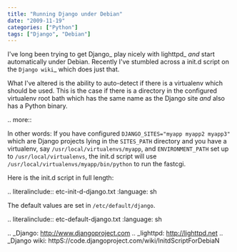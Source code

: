 ```yaml
---
title: "Running Django under Debian"
date: "2009-11-19"
categories: ["Python"]
tags: ["Django", "Debian"]
---
```


I've long been trying to get Django_ play nicely with lighttpd_ *and* start automatically under Debian. Recently I've stumbled across a init.d script on the `Django wiki`_ which does just that.

What I've altered is the ability to auto-detect if there is a virtualenv which should be used. This is the case if there is a directory in the configured virtualenv root bath which has the same name as the Django site *and* also has a Python binary.

.. more::

In other words: If you have configured ``DJANGO_SITES="myapp myapp2 myapp3"`` which are Django projects lying in the ``SITES_PATH`` directory and you have a virtualenv, say ``/usr/local/virtualenvs/myapp``, and ``ENVIRONMENT_PATH`` set up to ``/usr/local/virtualenvs``, the init.d script will use ``/usr/local/virtualenvs/myapp/bin/python`` to run the fastcgi.

Here is the init.d script in full length:

.. literalinclude:: etc-init-d-django.txt
   :language: sh

The default values are set in ``/etc/default/django``.

.. literalinclude:: etc-default-django.txt
   :language: sh

.. _Django: http://www.djangoproject.com
.. _lighttpd: http://lighttpd.net
.. _Django wiki: httpS://code.djangoproject.com/wiki/InitdScriptForDebiaN
